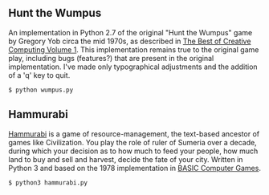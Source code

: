 ## Hunt the Wumpus

An implementation in Python 2.7 of the original "Hunt the Wumpus" game by
Gregory Yob circa the mid 1970s, as described in
[The Best of Creative Computing Volume 1](http://www.atariarchives.org/bcc1/showpage.php?page=247). This
implementation remains true to the original game play, including bugs
(features?) that are present in the original implementation.  I've made only
typographical adjustments and the addition of a 'q' key to quit.

	$ python wumpus.py

## Hammurabi

[Hammurabi](https://en.wikipedia.org/wiki/Hamurabi) is a game of
resource-management, the text-based ancestor of games like Civilization. You
play the role of ruler of Sumeria over a decade, during which your decision as
to how much to feed your people, how much land to buy and sell and harvest,
decide the fate of your city. Written in Python 3 and based on the 1978
implementation in
[BASIC Computer Games](http://atariarchives.org/basicgames/showpage.php?page=78).

    $ python3 hammurabi.py
